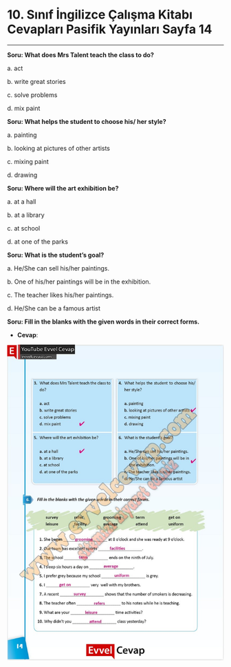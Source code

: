 # 10. Sınıf İngilizce Çalışma Kitabı Cevapları Pasifik Yayınları Sayfa 14

---

**Soru: What does Mrs Talent teach the class to do?**

a. act

 b. write great stories

 c. solve problems

 d. mix paint

**Soru: What helps the student to choose his/ her style?**

a. painting

 b. looking at pictures of other artists

 c. mixing paint

 d. drawing

**Soru: Where will the art exhibition be?**

a. at a hall

 b. at a library

 c. at school

 d. at one of the parks

**Soru: What is the student’s goal?**

a. He/She can sell his/her paintings.

 b. One of his/her paintings will be in the exhibition.

 c. The teacher likes his/her paintings.

 d. He/She can be a famous artist

**Soru: Fill in the blanks with the given words in their correct forms.**

-   **Cevap**:

![Image 1](./image_1.jpg)